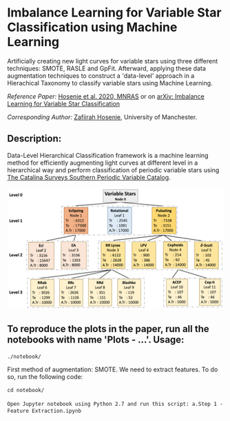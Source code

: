# Imbalance Learning for Variable Star Classification using Machine Learning

Artificially creating new light curves for variable stars using three different techniques: SMOTE, RASLE and GpFit. Afterward, applying these data augmentation techniques to construct a 'data-level' approach in a Hierachical Taxonomy to classify variable stars using Machine Learning.

*Reference Paper:* [Hosenie et al. 2020, MNRAS](https://doi.org/10.1093/mnras/staa642) or on [arXiv: Imbalance Learning for Variable Star Classification](https://arxiv.org/abs/2002.12386)

*Corresponding Author:* 
[Zafiirah Hosenie](https://www.linkedin.com/in/zafiirah-hosenie/), University of Manchester.

## Description:

Data-Level Hierarchical Classification framework is a machine learning method for efficiently augmenting light curves at different level in a hierarchical way and perform classification of periodic variable stars using [The Catalina Surveys Southern Periodic Variable Catalog](http://nesssi.cacr.caltech.edu/DataRelease/VarcatS.html).

![alt tag](./plots/Hierarchical-Tree-2.png)

To reproduce the plots in the paper, run all the notebooks with name 'Plots - ...'.
Usage:
---
```
./notebook/
```
First method of augmentation: SMOTE. We need to extract features. To do so, run the following code:

```
cd notebook/

Open Jupyter notebook using Python 2.7 and run this script: a.Step 1 - Feature Extraction.ipynb
```
